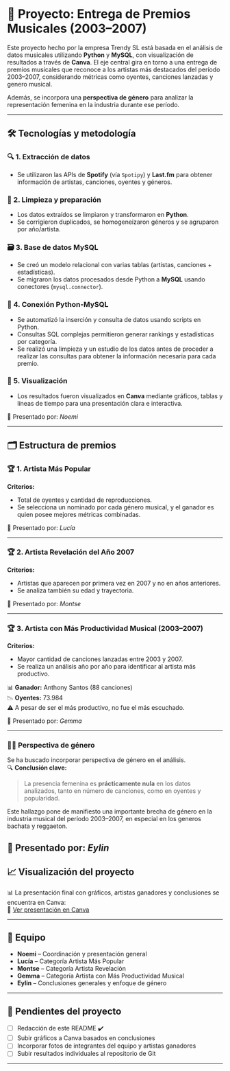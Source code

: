 # 🎤 Proyecto: Entrega de Premios Musicales (2003–2007)

Este proyecto hecho por la empresa Trendy SL está basada en el análisis de datos musicales utilizando **Python** y **MySQL**, con visualización de resultados a través de **Canva**. El eje central gira en torno a una entrega de premios musicales que reconoce a los artistas más destacados del período 2003–2007, considerando métricas como oyentes, canciones lanzadas y genero musical.  

Además, se incorpora una **perspectiva de género** para analizar la representación femenina en la industria durante ese período.

---

## 🛠️ Tecnologías y metodología

### 🔍 1. **Extracción de datos**
- Se utilizaron las APIs de **Spotify** (vía `Spotipy`) y **Last.fm** para obtener información de artistas, canciones, oyentes y géneros.

### 🧹 2. **Limpieza y preparación**
- Los datos extraídos se limpiaron y transformaron en **Python**.
- Se corrigieron duplicados, se homogeneizaron géneros y se agruparon por año/artista.

### 🗃️ 3. **Base de datos MySQL**
- Se creó un modelo relacional con varias tablas (artistas, canciones + estadísticas).
- Se migraron los datos procesados desde Python a **MySQL** usando conectores (`mysql.connector`).

### 🔄 4. **Conexión Python-MySQL**
- Se automatizó la inserción y consulta de datos usando scripts en Python.
- Consultas SQL complejas permitieron generar rankings y estadísticas por categoría.
- Se realizó una limpieza y un estudio de los datos antes de proceder a realizar las consultas para obtener la información necesaria para cada premio.

### 🎨 5. **Visualización**
- Los resultados fueron visualizados en **Canva** mediante gráficos, tablas y líneas de tiempo para una presentación clara e interactiva.

👤 Presentado por: *Noemi*
  
---

## 🗂️ Estructura de premios

### 🏆 1. Artista Más Popular  
**Criterios:**  
- Total de oyentes y cantidad de reproducciones.  
- Se selecciona un nominado por cada género musical, y el ganador es quien posee mejores métricas combinadas.  

👤 Presentado por: *Lucía*

---

### 🏆 2. Artista Revelación del Año 2007  
**Criterios:**  
- Artistas que aparecen por primera vez en 2007 y no en años anteriores.  
- Se analiza también su edad y trayectoria.  

👤 Presentado por: *Montse*

---

### 🏆 3. Artista con Más Productividad Musical (2003–2007)  
**Criterios:**  
- Mayor cantidad de canciones lanzadas entre 2003 y 2007.  
- Se realiza un análisis año por año para identificar al artista más productivo.  

📊 **Ganador:** Anthony Santos (88 canciones)  
📉 **Oyentes:** 73.984  
⚠️ A pesar de ser el más productivo, no fue el más escuchado.

👤 Presentado por: *Gemma*

---

### 👩‍🎤 Perspectiva de género

Se ha buscado incorporar perspectiva de género en el análisis.  
🔍 **Conclusión clave:**   
> La presencia femenina es **prácticamente nula** en los datos analizados, tanto en número de canciones, como en oyentes y popularidad.

Este hallazgo pone de manifiesto una importante brecha de género en la industria musical del período 2003–2007, en especial en los generos bachata y reggaeton.

👤 Presentado por: *Eylin*
---

## 📈 Visualización del proyecto

📊 La presentación final con gráficos, artistas ganadores y conclusiones se encuentra en Canva:  
🔗 [Ver presentación en Canva](https://www.canva.com/design/DAGnOn5D3JM/2XL8Xb3lCn1O87lfgnarOA/edit?utm_content=DAGnOn5D3JM&utm_campaign=designshare&utm_medium=link2&utm_source=sharebutton)

---

## 👥 Equipo

- **Noemi** – Coordinación y presentación general
- **Lucía** – Categoría Artista Más Popular
- **Montse** – Categoría Artista Revelación
- **Gemma** – Categoría Artista con Más Productividad Musical
- **Eylin** – Conclusiones generales y enfoque de género

---

## 📝 Pendientes del proyecto

- [ ] Redacción de este README ✔️  
- [ ] Subir gráficos a Canva basados en conclusiones  
- [ ] Incorporar fotos de integrantes del equipo y artistas ganadores  
- [ ] Subir resultados individuales al repositorio de Git  

---
